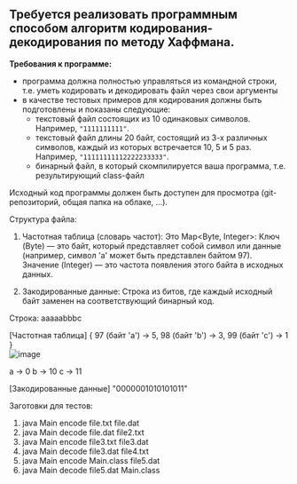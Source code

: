 ## Требуется реализовать программным способом алгоритм кодирования-декодирования по методу Хаффмана.

**Требования к программе:**

- программа должна полностью управляться из командной строки, т.е. уметь кодировать и декодировать файл через свои аргументы
- в качестве тестовых примеров для кодирования должны быть подготовлены и показаны следующие:
  - текстовый файл состоящих из 10 одинаковых символов. Например, `"1111111111"`.
  - текстовый файл длины 20 байт, состоящий из 3-х различных символов, каждый из которых встречается 10, 5 и 5 раз. Например, `"11111111112222233333"`.
  - бинарный файл, в который скомпилируется ваша программа, т.е. результирующий class-файл

Исходный код программы должен быть доступен для просмотра (git-репозиторий, общая папка на облаке, ...).

Структура файла:

1. Частотная таблица (словарь частот): Это Map<Byte, Integer>:
   Ключ (Byte) — это байт, который представляет собой символ или данные (например, символ 'a' может быть представлен байтом 97).
   Значение (Integer) — это частота появления этого байта в исходных данных.

2. Закодированные данные: 
   Строка из битов, где каждый исходный байт заменен на соответствующий бинарный код.


Строка: aaaaabbbc

[Частотная таблица]
{
    97 (байт 'a') -> 5,
    98 (байт 'b') -> 3,
    99 (байт 'c') -> 1
}  
![image](https://github.com/user-attachments/assets/341033a6-3c33-45e1-b7a0-d4f1af0358ae)

a -> 0
b -> 10
c -> 11

[Закодированные данные]
"0000001010101011"

Заготовки для тестов:
1. java Main encode file.txt file.dat
2. java Main decode file.dat file2.txt
3. java Main encode file3.txt file3.dat
4. java Main decode file3.dat file4.txt
5. java Main encode Main.class file5.dat
6. java Main decode file5.dat Main.class
